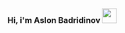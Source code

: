### Hi,  i'm Aslon Badridinov <img src="https://giphy.com/stickers/hello-wave-hand-gM5qFksULw54NMWyry" width="30px">
                                   

